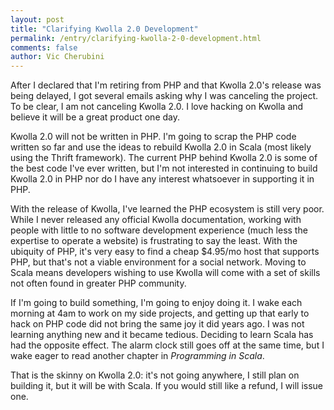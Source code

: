 ```yaml
---
layout: post
title: "Clarifying Kwolla 2.0 Development"
permalink: /entry/clarifying-kwolla-2-0-development.html
comments: false
author: Vic Cherubini
---
```


After I declared that I'm retiring from PHP and that Kwolla 2.0's release was being delayed, I got several emails asking why I was canceling the project. To be clear, I am not canceling Kwolla 2.0. I love hacking on Kwolla and believe it will be a great product one day. 

Kwolla 2.0 will not be written in PHP. I'm going to scrap the PHP code written so far and use the ideas to rebuild Kwolla 2.0 in Scala (most likely using the Thrift framework). The current PHP behind Kwolla 2.0 is some of the best code I've ever written, but I'm not interested in continuing to build Kwolla 2.0 in PHP nor do I have any interest whatsoever in supporting it in PHP.

With the release of Kwolla, I've learned the PHP ecosystem is still very poor. While I never released any official Kwolla documentation, working with people with little to no software development experience (much less the expertise to operate a website) is frustrating to say the least. With the ubiquity of PHP, it's very easy to find a cheap $4.95/mo host that supports PHP, but that's not a viable environment for a social network. Moving to Scala means developers wishing to use Kwolla will come with a set of skills not often found in greater PHP community.

If I'm going to build something, I'm going to enjoy doing it. I wake each morning at 4am to work on my side projects, and getting up that early to hack on PHP code did not bring the same joy it did years ago. I was not learning anything new and it became tedious. Deciding to learn Scala has had the opposite effect. The alarm clock still goes off at the same time, but I wake eager to read another chapter in *Programming in Scala*. 

That is the skinny on Kwolla 2.0: it's not going anywhere, I still plan on building it, but it will be with Scala. If you would still like a refund, I will issue one.
